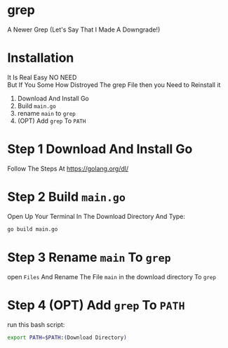 # grep
A Newer Grep (Let's Say That I Made A Downgrade!)

# Installation
It Is Real Easy NO NEED <br>
But If You Some How Distroyed The grep File then you Need to Reinstall it

1. Download And Install Go
2. Build `main.go`
3. rename `main` to `grep`
4. (OPT) Add `grep` To `PATH`

# Step 1 Download And Install Go
Follow The Steps At https://golang.org/dl/

# Step 2 Build `main.go`

Open Up Your Terminal In The Download Directory And Type:
```bash
go build main.go
```

# Step 3 Rename `main` To `grep`

open `Files` And Rename The File `main` in the download directory To `grep`

# Step 4 (OPT) Add `grep` To `PATH`

run this bash script:
```bash
export PATH=$PATH:(Download Directory)
```

